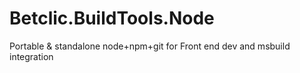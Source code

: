 # Betclic.BuildTools.Node
Portable &amp; standalone node+npm+git for Front end dev and msbuild integration
